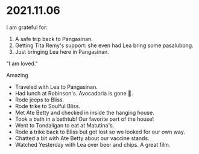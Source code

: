 # 2021.11.06

I am grateful for:

1. A safe trip back to Pangasinan.
2. Getting Tita Remy's support: she even had Lea bring some pasalubong.
3. Just bringing Lea here in Pangasinan.

"I am loved."

Amazing

- Traveled with Lea to Pangasinan.
- Had lunch at Robinson's. Avocadoria is gone 🥲.
- Rode jeeps to Bliss.
- Rode trike to Soulful Bliss.
- Met Ate Betty and checked in inside the hanging house.
- Took a bath in a bathtub! Our favorite part of the house!
- Went to Tondaligan to eat at Matutina's.
- Rode a trike back to Bliss but got lost so we looked for our own way.
- Chatted a bit with Ate Betty about our vaccine stands.
- Watched Yesterday with Lea over beer and chips. A great film.

